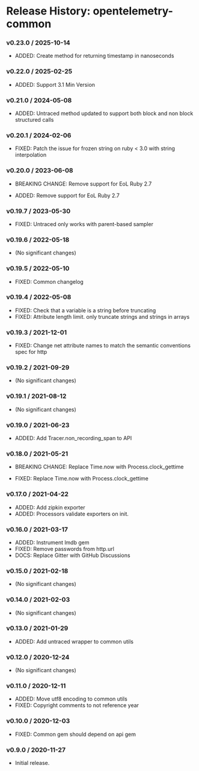 # Release History: opentelemetry-common

### v0.23.0 / 2025-10-14

* ADDED: Create method for returning timestamp in nanoseconds

### v0.22.0 / 2025-02-25

- ADDED: Support 3.1 Min Version

### v0.21.0 / 2024-05-08

- ADDED: Untraced method updated to support both block and non block structured calls

### v0.20.1 / 2024-02-06

- FIXED: Patch the issue for frozen string on ruby < 3.0 with string interpolation

### v0.20.0 / 2023-06-08

- BREAKING CHANGE: Remove support for EoL Ruby 2.7

- ADDED: Remove support for EoL Ruby 2.7

### v0.19.7 / 2023-05-30

- FIXED: Untraced only works with parent-based sampler

### v0.19.6 / 2022-05-18

- (No significant changes)

### v0.19.5 / 2022-05-10

- FIXED: Common changelog

### v0.19.4 / 2022-05-08

- FIXED: Check that a variable is a string before truncating
- FIXED: Attribute length limit. only truncate strings and strings in arrays

### v0.19.3 / 2021-12-01

- FIXED: Change net attribute names to match the semantic conventions spec for http

### v0.19.2 / 2021-09-29

- (No significant changes)

### v0.19.1 / 2021-08-12

- (No significant changes)

### v0.19.0 / 2021-06-23

- ADDED: Add Tracer.non_recording_span to API

### v0.18.0 / 2021-05-21

- BREAKING CHANGE: Replace Time.now with Process.clock_gettime

- FIXED: Replace Time.now with Process.clock_gettime

### v0.17.0 / 2021-04-22

- ADDED: Add zipkin exporter
- ADDED: Processors validate exporters on init.

### v0.16.0 / 2021-03-17

- ADDED: Instrument lmdb gem
- FIXED: Remove passwords from http.url
- DOCS: Replace Gitter with GitHub Discussions

### v0.15.0 / 2021-02-18

- (No significant changes)

### v0.14.0 / 2021-02-03

- (No significant changes)

### v0.13.0 / 2021-01-29

- ADDED: Add untraced wrapper to common utils

### v0.12.0 / 2020-12-24

- (No significant changes)

### v0.11.0 / 2020-12-11

- ADDED: Move utf8 encoding to common utils
- FIXED: Copyright comments to not reference year

### v0.10.0 / 2020-12-03

- FIXED: Common gem should depend on api gem

### v0.9.0 / 2020-11-27

- Initial release.
